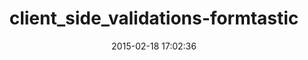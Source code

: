 ---
layout: post
title:  "client_side_validations-formtastic"
repo:   "dockyard/client_side_validations-formtastic"
date:   2015-02-18 17:02:36
gemurl: https://github.com/dockyard/client_side_validations-formtastic
---